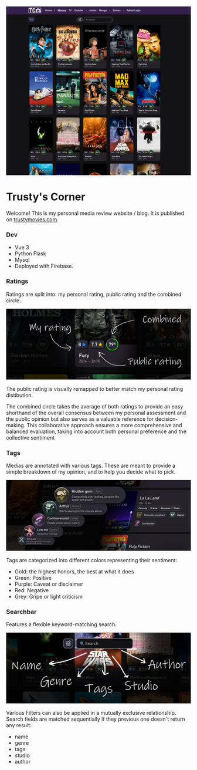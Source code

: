 ![Screenshot1](https://github.com/TrustyF/Review_website_vue/raw/master/public/home_images/readme_images/readme_screen_1.png)

# Trusty's Corner

Welcome! This is my personal media review website / blog. It is published on [trustymovies.com](https://trustymovies.com/).

### Dev

* Vue 3
* Python Flask
* Mysql
* Deployed with Firebase.

### Ratings
Ratings are split into: my personal rating, public rating and the combined circle.

![Screenshot2](https://github.com/TrustyF/Review_website_vue/raw/master/public/home_images/rating_info.jpg)

 The public rating is visually remapped to better match my personal rating distibution.

 The combined circle takes the average of both ratings to provide an easy shorthand of the overall consensus between my personal assessment and the public opinion but also serves as a valuable reference for decision-making. This collaborative approach ensures a more comprehensive and balanced evaluation, taking into account both personal preference and the collective sentiment


### Tags
Medias are annotated with various tags. These are meant to provide a simple breakdown of my opinion, and to help you decide what to pick.

![Screenshot3](https://github.com/TrustyF/Review_website_vue/raw/master/public/home_images/tags_info.jpg)

Tags are categorized into different colors representing their sentiment:

* Gold: the highest honors, the best at what it does
* Green: Positive
* Purple: Caveat or disclaimer
* Red: Negative
* Grey: Gripe or light criticism

### Searchbar
Features a flexible keyword-matching search.

![Screenshot4](https://github.com/TrustyF/Review_website_vue/raw/master/public/home_images/search_info.jpg)

Various Filters can also be applied in a mutually exclusive relationship.
Search fields are matched sequentially if they previous one doesn't return any result:
- name
- genre
- tags
- studio
- author 
